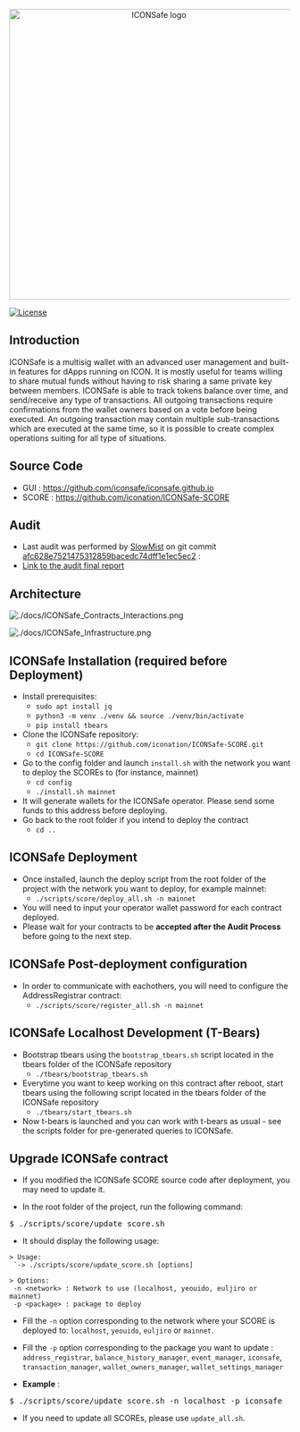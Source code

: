 <p align="center">
  <img 
    src="https://i.imgur.com/Ei7w5Om.png" 
    width="520px"
    alt="ICONSafe logo">
</p>

 [![License](https://img.shields.io/badge/License-Apache%202.0-blue.svg)](https://opensource.org/licenses/Apache-2.0)

## Introduction

ICONSafe is a multisig wallet with an advanced user management and built-in features for dApps running on ICON. It is mostly useful for teams willing to share mutual funds without having to risk sharing a same private key between members. 
ICONSafe is able to track tokens balance over time, and send/receive any type of transactions. All outgoing transactions require confirmations from the wallet owners based on a vote before being executed. An outgoing transaction may contain multiple sub-transactions which are executed at the same time, so it is possible to create complex operations suiting for all type of situations.

## Source Code

* GUI : https://github.com/iconsafe/iconsafe.github.io
* SCORE : https://github.com/iconation/ICONSafe-SCORE

## Audit

* Last audit was performed by [SlowMist](https://www.slowmist.com/) on git commit [afc628e7521475312859bacedc74dff1e1ec5ec2](https://github.com/iconation/ICONSafe-SCORE/tree/afc628e7521475312859bacedc74dff1e1ec5ec2) :
* [Link to the audit final report](https://github.com/iconation/ICONSafe-SCORE/blob/master/audit/2021-03-Smart%20Contract%20Security%20Audit%20Report%20-%20ICONSafe.pdf)

## Architecture

![./docs/ICONSafe_Contracts_Interactions.png](./docs/ICONSafe_Contracts_Interactions.png)

![./docs/ICONSafe_Infrastructure.png](./docs/ICONSafe_Infrastructure.png)

## ICONSafe Installation (required before Deployment)

  * Install prerequisites:
    * `sudo apt install jq`
    * `python3 -m venv ./venv && source ./venv/bin/activate`
    * `pip install tbears`
  * Clone the ICONSafe repository:
    * `git clone https://github.com/iconation/ICONSafe-SCORE.git`
    * `cd ICONSafe-SCORE`
  * Go to the config folder and launch `install.sh` with the network you want to deploy the SCOREs to (for instance, mainnet)
    * `cd config`
    * `./install.sh mainnet`
  * It will generate wallets for the ICONSafe operator. Please send some funds to this address before deploying.
  * Go back to the root folder if you intend to deploy the contract
    * `cd ..`

## ICONSafe Deployment

  * Once installed, launch the deploy script from the root folder of the project with the network you want to deploy, for example mainnet:
    * `./scripts/score/deploy_all.sh -n mainnet`
  * You will need to input your operator wallet password for each contract deployed.
  * Please wait for your contracts to be **accepted after the Audit Process** before going to the next step.

## ICONSafe Post-deployment configuration

  * In order to communicate with eachothers, you will need to configure the AddressRegistrar contract:
    * `./scripts/score/register_all.sh -n mainnet`


## ICONSafe Localhost Development (T-Bears)

  * Bootstrap tbears using the `bootstrap_tbears.sh` script located in the tbears folder of the ICONSafe repository
    * `./tbears/bootstrap_tbears.sh`
  * Everytime you want to keep working on this contract after reboot, start tbears using the following script located in the tbears folder of the ICONSafe repository
    * `./tbears/start_tbears.sh`
  * Now t-bears is launched and you can work with t-bears as usual - see the scripts folder for pre-generated queries to ICONSafe.

## Upgrade ICONSafe contract

- If you modified the ICONSafe SCORE source code after deployment, you may need to update it.

- In the root folder of the project, run the following command:
<pre>$ ./scripts/score/update_score.sh</pre>

- It should display the following usage:
```
> Usage:
 `-> ./scripts/score/update_score.sh [options]

> Options:
 -n <network> : Network to use (localhost, yeouido, euljiro or mainnet)
 -p <package> : package to deploy
```

- Fill the `-n` option corresponding to the network where your SCORE is deployed to: `localhost`, `yeouido`, `euljiro` or `mainnet`.
- Fill the `-p` option corresponding to the package you want to update : `address_registrar`, `balance_history_manager`, `event_manager`, `iconsafe`, `transaction_manager`, `wallet_owners_manager`, `wallet_settings_manager`


- **Example** :
<pre>$ ./scripts/score/update_score.sh -n localhost -p iconsafe</pre>


- If you need to update all SCOREs, please use `update_all.sh`.
